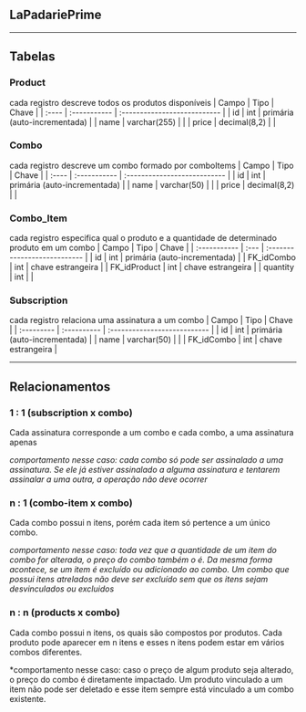 ## LaPadariePrime

---

## Tabelas 

### Product
cada registro descreve todos os produtos disponíveis 
| Campo | Tipo         | Chave                        |
| :---- | :----------- | :--------------------------- |
| id    | int          | primária (auto-incrementada) |
| name  | varchar(255) |                              |
| price | decimal(8,2) |                              |


### Combo
cada registro descreve um combo formado por comboItems
| Campo | Tipo         | Chave                        |
| :---- | :----------- | :--------------------------- |
| id    | int          | primária (auto-incrementada) |
| name  | varchar(50)  |                              |
| price | decimal(8,2) |                              |


### Combo_Item
cada registro especifica qual o produto e a quantidade de determinado produto em um combo
| Campo        | Tipo | Chave                        |
| :----------- | :--- | :--------------------------- |
| id           | int  | primária (auto-incrementada) |
| FK_idCombo   | int  | chave estrangeira            |
| FK_idProduct | int  | chave estrangeira            |
| quantity     | int  |                              |


### Subscription
cada registro relaciona uma assinatura a um combo
| Campo      | Tipo        | Chave                        |
| :--------- | :---------- | :--------------------------- |
| id         | int         | primária (auto-incrementada) |
| name       | varchar(50) |                              |
| FK_idCombo | int         | chave estrangeira            |


---

## Relacionamentos 

### 1 : 1 (subscription x combo)
Cada assinatura corresponde a um combo e cada combo, a uma assinatura apenas

*comportamento nesse caso: cada combo só pode ser assinalado a uma assinatura. Se ele já estiver assinalado a alguma assinatura e tentarem assinalar a uma outra, a operação não deve ocorrer*

### n : 1 (combo-item x combo)
Cada combo possui n itens, porém cada item só pertence a um único combo. 

*comportamento nesse caso: toda vez que a quantidade de um item do combo for alterada, o preço do combo também o é. Da mesma forma acontece, se um item é excluído ou adicionado ao combo. Um combo que possui itens atrelados não deve ser excluído sem que os itens sejam desvinculados ou excluidos*

### n : n (products x combo)
Cada combo possui n itens, os quais são compostos por produtos. Cada produto pode aparecer em n itens e esses n itens podem estar em vários combos diferentes. 

*comportamento nesse caso: caso o preço de algum produto seja alterado, o preço do combo é diretamente impactado. Um produto vinculado a um item não pode ser deletado e esse item sempre está vinculado a um combo existente.